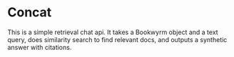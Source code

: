 # Concat

This is a simple retrieval chat api. It takes a Bookwyrm object and a text query, does similarity search to find relevant docs, and outputs a synthetic answer with citations.
